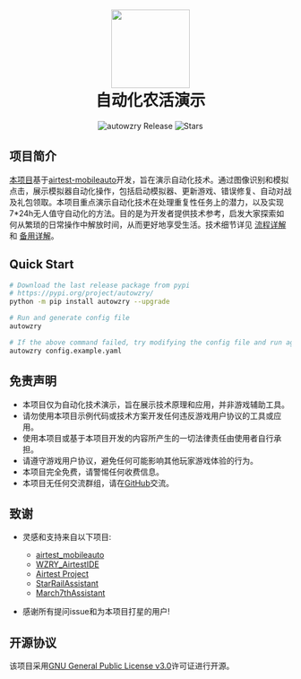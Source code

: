 <div align="center">
  <h1 align="center">
    <img src="https://cndaqiang.github.io/wzry.doc/wzry.favicon.png" width="140">
    <br/>
    自动化农活演示
  </h1>
</div>
<div align="center">
  <img alt="autowzry Release" src="https://img.shields.io/github/v/release/cndaqiang/autowzry?style=flat-square&color=ff7fbf&label=Releases" />
  <img alt="Stars" src="https://img.shields.io/github/stars/cndaqiang/autowzry?style=flat-square&color=66bb6a&label=Stars" />
</div>

## 项目简介

[本项目](https://github.com/cndaqiang/autowzry)基于[airtest-mobileauto](https://github.com/cndaqiang/airtest_mobileauto)开发，旨在演示自动化技术。通过图像识别和模拟点击，展示模拟器自动化操作，包括启动模拟器、更新游戏、错误修复、自动对战及礼包领取。本项目重点演示自动化技术在处理重复性任务上的潜力，以及实现7*24h无人值守自动化的方法。目的是为开发者提供技术参考，启发大家探索如何从繁琐的日常操作中解放时间，从而更好地享受生活。技术细节详见 [流程详解](https://cndaqiang.github.io/wzry.doc/guide/install/) 和 [备用详解](https://autowzry.pages.dev/)。


## Quick Start

```bash
# Download the last release package from pypi
# https://pypi.org/project/autowzry/
python -m pip install autowzry --upgrade

# Run and generate config file
autowzry

# If the above command failed, try modifying the config file and run again
autowzry config.example.yaml
```

## 免责声明

* 本项目仅为自动化技术演示，旨在展示技术原理和应用，并非游戏辅助工具。
* 请勿使用本项目示例代码或技术方案开发任何违反游戏用户协议的工具或应用。
* 使用本项目或基于本项目开发的内容所产生的一切法律责任由使用者自行承担。
* 请遵守游戏用户协议，避免任何可能影响其他玩家游戏体验的行为。
* 本项目完全免费，请警惕任何收费信息。
* 本项目无任何交流群组，请在[GitHub](https://github.com/cndaqiang/autowzry)交流。




## 致谢
- 灵感和支持来自以下项目:

  - [airtest_mobileauto](https://github.com/cndaqiang/airtest_mobileauto)
  - [WZRY_AirtestIDE](https://github.com/XRSec/WZRY_AirtestIDE)
  - [Airtest Project](https://github.com/AirtestProject)
  - [StarRailAssistant](https://github.com/Starry-Wind/StarRailAssistant)
  - [March7thAssistant](https://github.com/moesnow/March7thAssistant)

- 感谢所有提问issue和为本项目打星的用户!

## 开源协议

该项目采用[GNU General Public License v3.0](https://www.gnu.org/licenses/gpl-3.0.html)许可证进行开源。